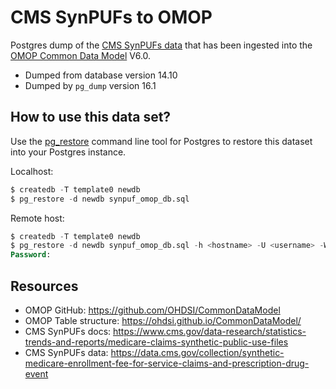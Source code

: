 # CMS SynPUFs to OMOP

Postgres dump of the [CMS SynPUFs data](https://data.cms.gov/collection/synthetic-medicare-enrollment-fee-for-service-claims-and-prescription-drug-event) that has been ingested into the [OMOP Common Data Model](https://github.com/OHDSI/CommonDataModel) V6.0.


- Dumped from database version 14.10  
- Dumped by `pg_dump` version 16.1

## How to use this data set?

Use the [pg_restore](https://www.postgresql.org/docs/14/app-pgrestore.html) command line tool for Postgres to restore this dataset into your Postgres instance.

Localhost:
```sql
$ createdb -T template0 newdb
$ pg_restore -d newdb synpuf_omop_db.sql
```

Remote host:
```sql
$ createdb -T template0 newdb
$ pg_restore -d newdb synpuf_omop_db.sql -h <hostname> -U <username> -W
Password: 
```

## Resources

 - OMOP GitHub: https://github.com/OHDSI/CommonDataModel
 - OMOP Table structure: https://ohdsi.github.io/CommonDataModel/
 - CMS SynPUFs docs: https://www.cms.gov/data-research/statistics-trends-and-reports/medicare-claims-synthetic-public-use-files
 - CMS SynPUFs data: https://data.cms.gov/collection/synthetic-medicare-enrollment-fee-for-service-claims-and-prescription-drug-event
